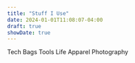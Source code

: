 ```yaml
---
title: "Stuff I Use"
date: 2024-01-01T11:08:07-04:00
draft: true
showDate: true
---
```


Tech
Bags
Tools
Life
Apparel
Photography
